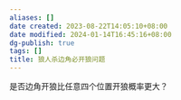 ```yaml
---
aliases: []
date created: 2023-08-22T14:05:10+08:00
date modified: 2024-01-14T16:45:16+08:00
dg-publish: true
tags: []
title: 狼人杀边角必开狼问题
---
```


是否边角开狼比任意四个位置开狼概率更大？